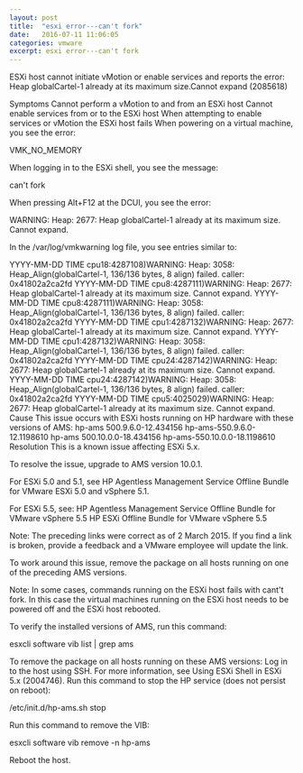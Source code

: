 ```yaml
---
layout: post
title:  "esxi error---can't fork"
date:   2016-07-11 11:06:05
categories: vmware
excerpt: esxi error---can't fork 
---
```


ESXi host cannot initiate vMotion or enable services and reports the error: Heap globalCartel-1 already at its maximum size.Cannot expand (2085618)

Symptoms
Cannot perform a vMotion to and from an ESXi host
Cannot enable services from or to the ESXi host
When attempting to enable services or vMotion the ESXi host fails
When powering on a virtual machine, you see the error:

VMK_NO_MEMORY

When logging in to the ESXi shell, you see the message:

can't fork

When pressing Alt+F12 at the DCUI, you see the error:

WARNING: Heap: 2677: Heap globalCartel-1 already at its maximum size. Cannot expand.

In the /var/log/vmkwarning log file, you see entries similar to:

YYYY-MM-DD TIME cpu18:4287108)WARNING: Heap: 3058: Heap_Align(globalCartel-1, 136/136 bytes, 8 align) failed.  caller: 0x41802a2ca2fd
YYYY-MM-DD TIME cpu8:4287111)WARNING: Heap: 2677: Heap globalCartel-1 already at its maximum size. Cannot expand.
YYYY-MM-DD TIME cpu8:4287111)WARNING: Heap: 3058: Heap_Align(globalCartel-1, 136/136 bytes, 8 align) failed.  caller: 0x41802a2ca2fd
YYYY-MM-DD TIME cpu1:4287132)WARNING: Heap: 2677: Heap globalCartel-1 already at its maximum size. Cannot expand.
YYYY-MM-DD TIME cpu1:4287132)WARNING: Heap: 3058: Heap_Align(globalCartel-1, 136/136 bytes, 8 align) failed.  caller: 0x41802a2ca2fd
YYYY-MM-DD TIME cpu24:4287142)WARNING: Heap: 2677: Heap globalCartel-1 already at its maximum size. Cannot expand.
YYYY-MM-DD TIME cpu24:4287142)WARNING: Heap: 3058: Heap_Align(globalCartel-1, 136/136 bytes, 8 align) failed.  caller: 0x41802a2ca2fd
YYYY-MM-DD TIME cpu5:4025029)WARNING: Heap: 2677: Heap globalCartel-1 already at its maximum size. Cannot expand.
Cause
This issue occurs with ESXi hosts running on HP hardware with these versions of AMS:
hp-ams 500.9.6.0-12.434156
hp-ams-550.9.6.0-12.1198610
hp-ams 500.10.0.0-18.434156
hp-ams-550.10.0.0-18.1198610
Resolution
This is a known issue affecting ESXi 5.x.

To resolve the issue, upgrade to AMS version 10.0.1.

For ESXi 5.0 and 5.1, see HP Agentless Management Service Offline Bundle for VMware ESXi 5.0 and vSphere 5.1.

For ESXi 5.5, see:
HP Agentless Management Service Offline Bundle for VMware vSphere 5.5
HP ESXi Offline Bundle for VMware vSphere 5.5
 
Note: The preceding links were correct as of 2 March 2015. If you find a link is broken, provide a feedback and a VMware employee will update the link.
 
To work around this issue, remove the package on all hosts running on one of the preceding AMS versions.

Note: In some cases, commands running on the ESXi host fails with cant't fork.  In this case the virtual machines running on the ESXi host needs to be powered off and the ESXi host rebooted.

To verify the installed versions of AMS, run this command:

esxcli software vib list | grep ams
 
To remove the package on all hosts running on these AMS versions:
Log in to the host using SSH. For more information, see Using ESXi Shell in ESXi 5.x (2004746).
Run this command to stop the HP service (does not persist on reboot): 

/etc/init.d/hp-ams.sh stop
 
Run this command to remove the VIB: 

esxcli software vib remove -n hp-ams 

Reboot the host.